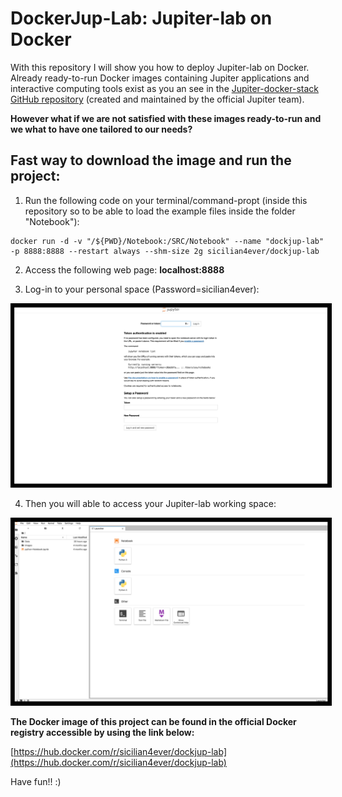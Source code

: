 
# DockerJup-Lab: Jupiter-lab on Docker 

With this repository I will show you how to deploy Jupiter-lab on Docker. Already ready-to-run Docker images containing Jupiter applications and interactive computing tools exist as you an see in the [Jupiter-docker-stack GitHub repository](https://github.com/jupyter/docker-stacks) (created and maintained by the official Jupiter team).

**However what if we are not satisfied with these images ready-to-run and we what to have one tailored to our needs?**


## Fast way to download the image and run the project:

1) Run the following code on your terminal/command-propt (inside this repository so to be able to load the example files inside the folder "Notebook"):
```
docker run -d -v "/${PWD}/Notebook:/SRC/Notebook" --name "dockjup-lab" -p 8888:8888 --restart always --shm-size 2g sicilian4ever/dockjup-lab
```
2) Access the following web page: **localhost:8888**

3) Log-in to your personal space (Password=sicilian4ever):

<center>
    <img width="800" alt="pwd" src="DOC/pwd.png" style="border: 5px solid black">
</center>

4) Then you will able to access your Jupiter-lab working space:

<center>
    <img width="800" alt="Screenshot" src="DOC/Screenshot.png" style="border: 5px solid black">
</center>

**The Docker image of this project can be found in the official Docker registry accessible by using the link below:**

[https://hub.docker.com/r/sicilian4ever/dockjup-lab](https://hub.docker.com/r/sicilian4ever/dockjup-lab)


Have fun!! :)
